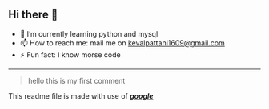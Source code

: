 ## Hi there 👋
- 🌱 I’m currently learning python and mysql
- 📫 How to reach me: mail me on kevalpattani1609@gmail.com
- ⚡ Fun fact: I know morse code 
---
> hello this is my first comment

<!-- This is HTML comment in git hub -->
This readme file is made with use of [***google***](https://www.google.com/)
